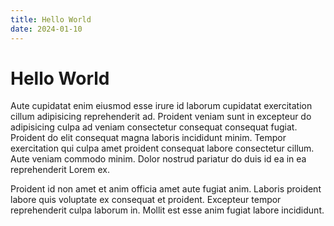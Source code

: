 ```yaml
---
title: Hello World
date: 2024-01-10
---
```


# Hello World

Aute cupidatat enim eiusmod esse irure id laborum cupidatat exercitation cillum adipisicing reprehenderit ad. Proident veniam sunt in excepteur do adipisicing culpa ad veniam consectetur consequat consequat fugiat. Proident do elit consequat magna laboris incididunt minim. Tempor exercitation qui culpa amet proident consequat labore consectetur cillum. Aute veniam commodo minim. Dolor nostrud pariatur do duis id ea in ea reprehenderit Lorem ex.

Proident id non amet et anim officia amet aute fugiat anim. Laboris proident labore quis voluptate ex consequat et proident. Excepteur tempor reprehenderit culpa laborum in. Mollit est esse anim fugiat labore incididunt.